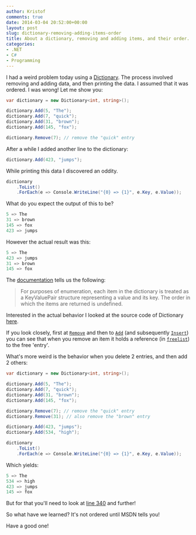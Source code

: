 ```yaml
---
author: Kristof
comments: true
date: 2014-03-04 20:52:00+00:00
layout: post
slug: dictionary-removing-adding-items-order
title: About a dictionary, removing and adding items, and their order.
categories:
- .NET
- C#
- Programming
---
```


I had a weird problem today using a [Dictionary](http://msdn.microsoft.com/en-us/library/xfhwa508(v=vs.110).aspx). The process involved removing and adding data, and then printing the data. I assumed that it was ordered. I was wrong! Let me show you:

```csharp
var dictionary = new Dictionary<int, string>();

dictionary.Add(5, "The");
dictionary.Add(7, "quick");
dictionary.Add(31, "brown");
dictionary.Add(145, "fox");

dictionary.Remove(7); // remove the "quick" entry
```

After a while I added another line to the dictionary:

```csharp
dictionary.Add(423, "jumps");
```

While printing this data I discovered an oddity.

```csharp
dictionary
    .ToList()
    .ForEach(e => Console.WriteLine("{0} => {1}", e.Key, e.Value));
```

What do you expect the output of this to be?

```csharp
5 => The
31 => brown
145 => fox
423 => jumps
```

However the actual result was this:

```csharp
5 => The
423 => jumps
31 => brown
145 => fox
```

The [documentation](http://msdn.microsoft.com/en-us/library/xfhwa508(v=vs.110).aspx) tells us the following:


<blockquote>For purposes of enumeration, each item in the dictionary is treated as a KeyValuePair<TKey, TValue> structure representing a value and its key. The order in which the items are returned is undefined.</blockquote>


Interested in the actual behavior I looked at the source code of Dictionary [here](http://referencesource-beta.microsoft.com/#mscorlib/system/collections/generic/dictionary.cs#d3599058f8d79be0).

If you look closely, first at [`Remove`](http://referencesource-beta.microsoft.com/#mscorlib/system/collections/generic/dictionary.cs#a6db5ffdec557169) and then to [`Add`](http://referencesource-beta.microsoft.com/#mscorlib/system/collections/generic/dictionary.cs#a7861da7aaa500fe) (and subsequently [`Insert`](http://referencesource-beta.microsoft.com/#mscorlib/system/collections/generic/dictionary.cs#fd1acf96113fbda9)) you can see that when you remove an item it holds a reference (in [`freelist`](http://referencesource-beta.microsoft.com/#mscorlib/system/collections/generic/dictionary.cs#998e5f475d87f454)) to the free 'entry'.

What's more weird is the behavior when you delete 2 entries, and then add 2 others:

```csharp
var dictionary = new Dictionary<int, string>();

dictionary.Add(5, "The");
dictionary.Add(7, "quick");
dictionary.Add(31, "brown");
dictionary.Add(145, "fox");

dictionary.Remove(7); // remove the "quick" entry
dictionary.Remove(31); // also remove the "brown" entry

dictionary.Add(423, "jumps");
dictionary.Add(534, "high");

dictionary
    .ToList()
    .ForEach(e => Console.WriteLine("{0} => {1}", e.Key, e.Value));
```

Which yields:

```csharp
5 => The
534 => high
423 => jumps
145 => fox
```

But for that you'll need to look at [line 340](http://referencesource-beta.microsoft.com/#mscorlib/system/collections/generic/dictionary.cs#340) and further!

So what have we learned? It's not ordered until MSDN tells you!

Have a good one!
